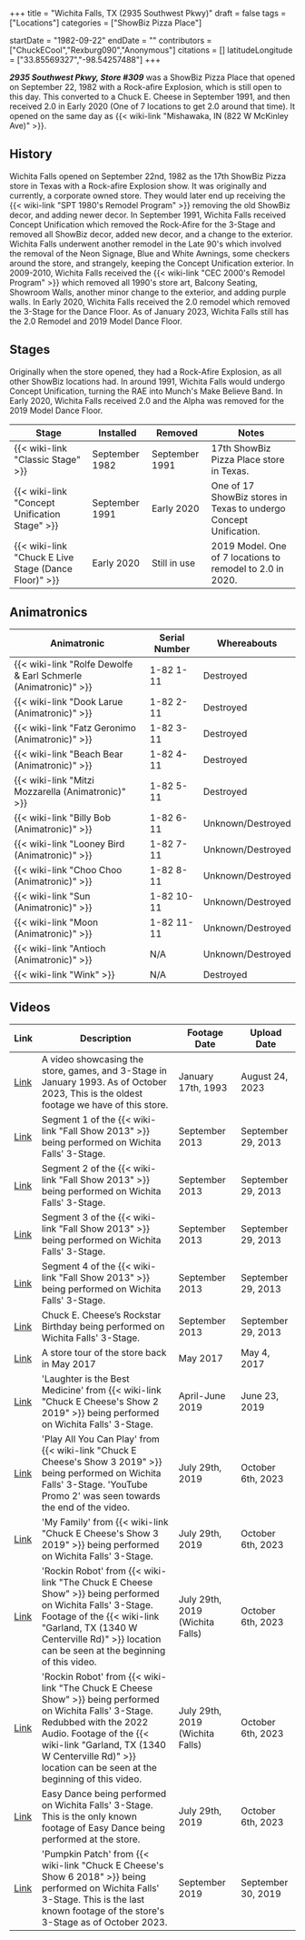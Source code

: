 +++
title = "Wichita Falls, TX (2935 Southwest Pkwy)"
draft = false
tags = ["Locations"]
categories = ["ShowBiz Pizza Place"]


startDate = "1982-09-22"
endDate = ""
contributors = ["ChuckECool","Rexburg090","Anonymous"]
citations = []
latitudeLongitude = ["33.85569327","-98.54257488"]
+++

***2935 Southwest Pkwy, Store #309*** was a ShowBiz Pizza Place that opened on September 22, 1982 with a Rock-afire Explosion, which is still open to this day. This converted to a Chuck E. Cheese in September 1991, and then received 2.0 in Early 2020 (One of 7 locations to get 2.0 around that time). It opened on the same day as {{< wiki-link "Mishawaka, IN (822 W McKinley Ave)" >}}.

## History

Wichita Falls opened on September 22nd, 1982 as the 17th ShowBiz Pizza store in Texas with a Rock-afire Explosion show. It was originally and currently, a corporate owned store. They would later end up receiving the {{< wiki-link "SPT 1980's Remodel Program" >}} removing the old ShowBiz decor, and adding newer decor. In September 1991, Wichita Falls received Concept Unification which removed the Rock-Afire for the 3-Stage and removed all ShowBiz decor, added new decor, and a change to the exterior. Wichita Falls underwent another remodel in the Late 90's which involved the removal of the Neon Signage, Blue and White Awnings, some checkers around the store, and strangely, keeping the Concept Unification exterior. In 2009-2010, Wichita Falls received the {{< wiki-link "CEC 2000's Remodel Program" >}} which removed all 1990's store art, Balcony Seating, Showroom Walls, another minor change to the exterior, and adding purple walls. In Early 2020, Wichita Falls received the 2.0 remodel which removed the 3-Stage for the Dance Floor. As of January 2023, Wichita Falls still has the 2.0 Remodel and 2019 Model Dance Floor.

## Stages

Originally when the store opened, they had a Rock-Afire Explosion, as all other ShowBiz locations had. In around 1991, Wichita Falls would undergo Concept Unification, turning the RAE into Munch's Make Believe Band. In Early 2020, Wichita Falls received 2.0 and the Alpha was removed for the 2019 Model Dance Floor.

| Stage                                                      | Installed      | Removed        | Notes                                                             |
|------------------------------------------------------------|----------------|----------------|-------------------------------------------------------------------|
| {{< wiki-link "Classic Stage" >}}                    | September 1982 | September 1991 | 17th ShowBiz Pizza Place store in Texas.                          |
| {{< wiki-link "Concept Unification Stage" >}}        | September 1991 | Early 2020     | One of 17 ShowBiz stores in Texas to undergo Concept Unification. |
| {{< wiki-link "Chuck E Live Stage (Dance Floor)" >}} | Early 2020     | Still in use   | 2019 Model. One of 7 locations to remodel to 2.0 in 2020.         |

## Animatronics

| Animatronic                                                               | Serial Number | Whereabouts       |
|---------------------------------------------------------------------------|---------------|-------------------|
| {{< wiki-link "Rolfe Dewolfe &amp; Earl Schmerle (Animatronic)" >}} | 1-82 1-11     | Destroyed         |
| {{< wiki-link "Dook Larue (Animatronic)" >}}                        | 1-82 2-11     | Destroyed         |
| {{< wiki-link "Fatz Geronimo (Animatronic)" >}}                     | 1-82 3-11     | Destroyed         |
| {{< wiki-link "Beach Bear (Animatronic)" >}}                        | 1-82 4-11     | Destroyed         |
| {{< wiki-link "Mitzi Mozzarella (Animatronic)" >}}                  | 1-82 5-11     | Destroyed         |
| {{< wiki-link "Billy Bob (Animatronic)" >}}                         | 1-82 6-11     | Unknown/Destroyed |
| {{< wiki-link "Looney Bird (Animatronic)" >}}                       | 1-82 7-11     | Unknown/Destroyed |
| {{< wiki-link "Choo Choo (Animatronic)" >}}                         | 1-82 8-11     | Unknown/Destroyed |
| {{< wiki-link "Sun (Animatronic)" >}}                               | 1-82 10-11    | Unknown/Destroyed |
| {{< wiki-link "Moon (Animatronic)" >}}                              | 1-82 11-11    | Unknown/Destroyed |
| {{< wiki-link "Antioch (Animatronic)" >}}                           | N/A           | Unknown/Destroyed |
| {{< wiki-link "Wink" >}}                                            | N/A           | Destroyed         |

## Videos

| Link                                   | Description                                                                                                                                                                                                                                                                      | Footage Date                    | Upload Date        |
|----------------------------------------|----------------------------------------------------------------------------------------------------------------------------------------------------------------------------------------------------------------------------------------------------------------------------------|---------------------------------|--------------------|
| [Link](https://youtu.be/M-IvuHnnAIE&t) | A video showcasing the store, games, and 3-Stage in January 1993. As of October 2023, This is the oldest footage we have of this store.                                                                                                                                          | January 17th, 1993              | August 24, 2023    |
| [Link](https://youtu.be/iZRsiLt_Scg)   | Segment 1 of the {{< wiki-link "Fall Show 2013" >}} being performed on Wichita Falls' 3-Stage.                                                                                                                                                                             | September 2013                  | September 29, 2013 |
| [Link](https://youtu.be/N7vectB5xPg)   | Segment 2 of the {{< wiki-link "Fall Show 2013" >}} being performed on Wichita Falls' 3-Stage.                                                                                                                                                                             | September 2013                  | September 29, 2013 |
| [Link](https://youtu.be/QkDdmUd3Saw)   | Segment 3 of the {{< wiki-link "Fall Show 2013" >}} being performed on Wichita Falls' 3-Stage.                                                                                                                                                                             | September 2013                  | September 29, 2013 |
| [Link](https://youtu.be/tD51rcHkqQw&t) | Segment 4 of the {{< wiki-link "Fall Show 2013" >}} being performed on Wichita Falls' 3-Stage.                                                                                                                                                                             | September 2013                  | September 29, 2013 |
| [Link](https://youtu.be/87NKQz2rrWI)   | Chuck E. Cheese’s Rockstar Birthday being performed on Wichita Falls' 3-Stage.                                                                                                                                                                                                   | September 2013                  | September 29, 2013 |
| [Link](https://youtu.be/H429N4KlWHw)   | A store tour of the store back in May 2017                                                                                                                                                                                                                                       | May 2017                        | May 4, 2017        |
| [Link](https://youtu.be/sgCiQNgAReQ)   | 'Laughter is the Best Medicine' from {{< wiki-link "Chuck E Cheese's Show 2 2019" >}} being performed on Wichita Falls' 3-Stage.                                                                                                                                           | April-June 2019                 | June 23, 2019      |
| [Link](https://youtu.be/FCfHRgzSGDQ)   | 'Play All You Can Play' from {{< wiki-link "Chuck E Cheese's Show 3 2019" >}} being performed on Wichita Falls' 3-Stage. 'YouTube Promo 2' was seen towards the end of the video.                                                                                          | July 29th, 2019                 | October 6th, 2023  |
| [Link](https://youtu.be/Lh21irGRWls)   | 'My Family' from {{< wiki-link "Chuck E Cheese's Show 3 2019" >}} being performed on Wichita Falls' 3-Stage.                                                                                                                                                               | July 29th, 2019                 | October 6th, 2023  |
| [Link](https://youtu.be/5w3ThFnBWbk)   | 'Rockin Robot' from {{< wiki-link "The Chuck E Cheese Show" >}} being performed on Wichita Falls' 3-Stage. Footage of the {{< wiki-link "Garland, TX (1340 W Centerville Rd)" >}} location can be seen at the beginning of this video.                               | July 29th, 2019 (Wichita Falls) | October 6th, 2023  |
| [Link](https://youtu.be/IG1C2xTEWRA)   | 'Rockin Robot' from {{< wiki-link "The Chuck E Cheese Show" >}} being performed on Wichita Falls' 3-Stage. Redubbed with the 2022 Audio. Footage of the {{< wiki-link "Garland, TX (1340 W Centerville Rd)" >}} location can be seen at the beginning of this video. | July 29th, 2019 (Wichita Falls) | October 6th, 2023  |
| [Link](https://youtu.be/Mf7pPWHWBd4)   | Easy Dance being performed on Wichita Falls' 3-Stage. This is the only known footage of Easy Dance being performed at the store.                                                                                                                                                 | July 29th, 2019                 | October 6th, 2023  |
| [Link](https://youtu.be/z8O_pSVHNPE)   | 'Pumpkin Patch' from {{< wiki-link "Chuck E Cheese's Show 6 2018" >}} being performed on Wichita Falls' 3-Stage. This is the last known footage of the store's 3-Stage as of October 2023.                                                                                 | September 2019                  | September 30, 2019 |